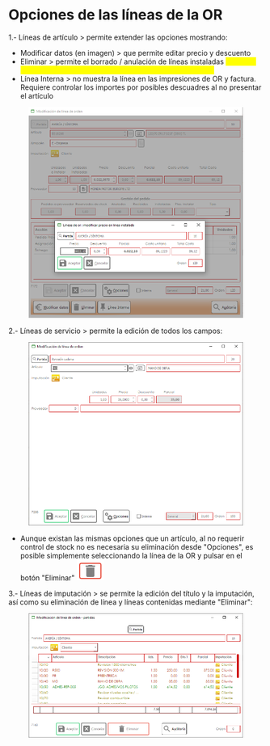 # Opciones de las líneas de la OR

1.- Líneas de artículo > permite extender las opciones mostrando:

* Modificar datos (en imagen) > que permite editar precio y descuento
* Eliminar > permite el borrado / anulación de líneas instaladas <mark style="color:yellow;">(requiere activación de check en la serie de ordenes de reparación)</mark>
* Línea Interna > no muestra la línea en las impresiones de OR y factura. Requiere controlar los importes por posibles descuadres al no presentar el artículo

<figure><img src="../../../../.gitbook/assets/imagen (165).png" alt=""><figcaption></figcaption></figure>

2.- Líneas de servicio > permite la edición de todos los campos:

<figure><img src="../../../../.gitbook/assets/imagen (168).png" alt=""><figcaption></figcaption></figure>

* Aunque existan las mismas opciones que un artículo, al no requerir control de stock no es necesaria su eliminación desde "Opciones", es posible simplemente seleccionando la línea de la OR y pulsar en el botón "Eliminar" ![](<../../../../.gitbook/assets/imagen (36) (3).png>)

3.- Líneas de imputación > se permite la edición del título y la imputación, así como su eliminación de línea y líneas contenidas mediante "Eliminar":

<figure><img src="../../../../.gitbook/assets/imagen (161).png" alt=""><figcaption></figcaption></figure>
